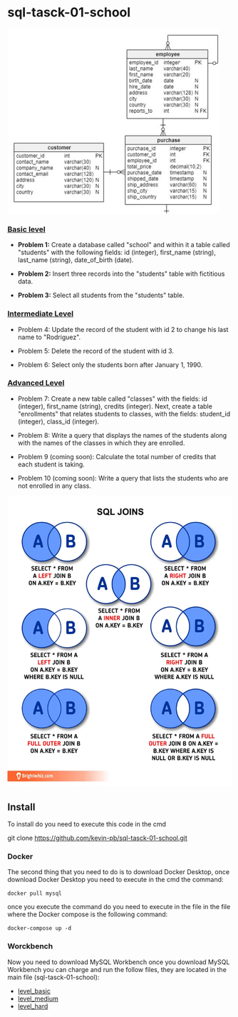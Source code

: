 # sql-tasck-01-school 

![model-er](./rsc/model-er.jpg)

### [Basic level](https://github.com/kevin-pb/sql-tasck-01-school/blob/main/level_basic.sql)

- **Problem 1:**
Create a database called "school" and within it a table called "students" with the following fields: id (integer), first_name (string), last_name (string), date_of_birth (date).

-  **Problem 2:**
Insert three records into the "students" table with fictitious data.

- **Problem 3:**
Select all students from the "students" table.

### [Intermediate Level](https://github.com/kevin-pb/sql-tasck-01-school/blob/main/level_medium.sql)

- Problem 4:
Update the record of the student with id 2 to change his last name to "Rodriguez".

- Problem 5:
Delete the record of the student with id 3.

- Problem 6:
Select only the students born after January 1, 1990.

### [Advanced Level](https://github.com/kevin-pb/sql-tasck-01-school/blob/main/level_hard.sql)

- Problem 7:
Create a new table called "classes" with the fields: id (integer), first_name (string), credits (integer). Next, create a table "enrollments" that relates students to classes, with the fields: student_id (integer), class_id (integer).

- Problem 8:
Write a query that displays the names of the students along with the names of the classes in which they are enrolled.

- Problem 9 (coming soon):
Calculate the total number of credits that each student is taking.

- Problem 10 (coming soon):
Write a query that lists the students who are not enrolled in any class.

![join-model](./rsc/joins-model.webp)

## Install 
To install do you need to execute this code in the cmd

git clone https://github.com/kevin-pb/sql-tasck-01-school.git

### Docker

The second thing that you need to do is to download Docker Desktop, once download Docker Desktop you need to execute in the cmd the command:

```
docker pull mysql
```

once you execute the command do you need to execute in the file in the file where the Docker compose is the following command:

```
docker-compose up -d 
```


### Worckbench

Now you need to download MySQL Workbench once you download MySQL Workbench you can charge and run the follow files, they are located in the main file (sql-tasck-01-school):

- [level_basic](./level_basic.sql)
- [level_medium](./level_medium.sql)
- [level_hard](./level_hard.sql) 

